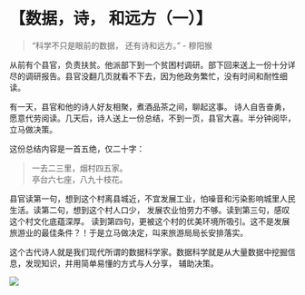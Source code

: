 # 【数据，诗， 和远方（一）】

> “科学不只是眼前的数据， 还有诗和远方。” - 穆阳猴

从前有个县官，负责扶贫。他派部下到一个贫困村调研。部下回来送上一份十分详尽的调研报告。县官没翻几页就看不下去，因为他政务繁忙，没有时间和耐性细读。

有一天，县官和他的诗人好友相聚，煮酒品茶之间，聊起这事。 诗人自告奋勇，愿意代劳阅读。几天后，诗人送上一份总结，不到一页，县官大喜。半分钟阅毕，立马做决策。

这份总结内容是一首五绝，仅二十字：

> 一去二三里，烟村四五家。  
> 亭台六七座，八九十枝花。

县官读第一句，想到这个村离县城近，不宜发展工业，怕噪音和污染影响城里人民生活。读第二句，想到这个村人口少， 发展农业怕劳力不够。读到第三句，感叹这个村文化底蕴深厚。
读到第四句，更被这个村的优美环境所吸引。这不是发展旅游业的最佳条件？！于是立马做决定，叫来旅游局局长安排落实。

这个古代诗人就是我们现代所谓的数据科学家。数据科学就是从大量数据中挖掘信息，发现知识，并用简单易懂的方式与人分享， 辅助决策。

![](01.png)